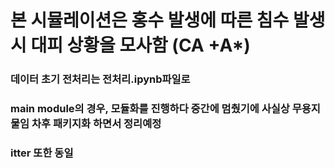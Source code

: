 # 본 시뮬레이션은 홍수 발생에 따른 침수 발생시 대피 상황을 모사함 (CA +A*)
### 데이터 초기 전처리는 전처리.ipynb파일로
### main module의 경우, 모듈화를 진행하다 중간에 멈췄기에 사실상 무용지물임 차후 패키지화 하면서 정리예정
### itter 또한 동일
